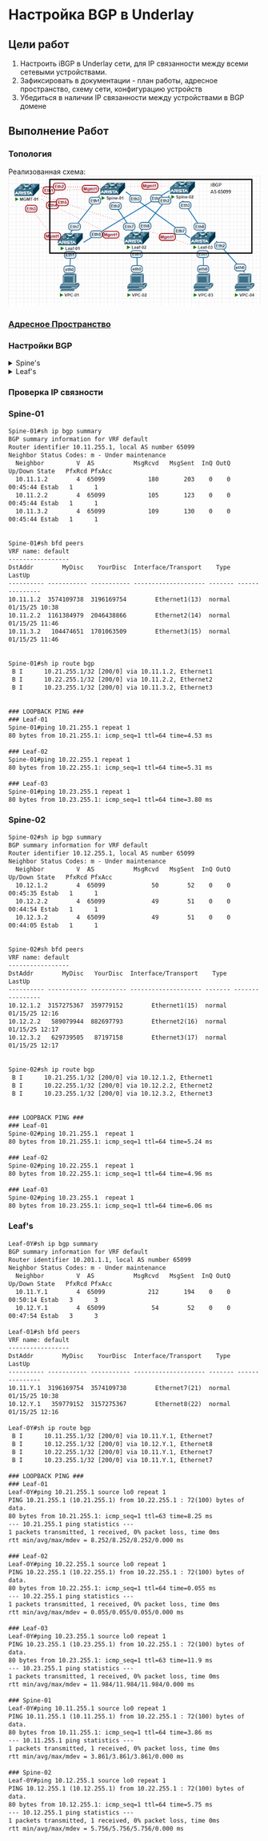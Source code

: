 # Настройка BGP в Underlay

## Цели работ

1. Настроить iBGP в Underlay сети, для IP связанности между всеми сетевыми устройствами.
2. Зафиксировать в документации - план работы, адресное пространство, схему сети, конфигурацию устройств
3. Убедиться в наличии IP связанности между устройствами в BGP домене

## Выполнение Работ

### Топология

Реализованная схема:
![image](./MyScheme_BGP.png)

### [Адресное Пространство](/Lab01/README.md#%D0%B0%D0%B4%D1%80%D0%B5%D1%81%D0%BD%D0%BE%D0%B5-%D0%BF%D1%80%D0%BE%D1%81%D1%82%D1%80%D0%B0%D0%BD%D1%81%D1%82%D0%B2%D0%BE)

### Настройки BGP

<details>
<summary>Spine's</summary>
<br>
router bgp 65099<br>
   maximum-paths 4 ecmp 64<br>
   neighbor LEAF_GROUP peer group<br>
   neighbor LEAF_GROUP remote-as 65099<br>
   neighbor LEAF_GROUP next-hop-self<br>
   neighbor LEAF_GROUP bfd<br>
   neighbor LEAF_GROUP route-reflector-client<br>
   neighbor LEAF_GROUP route-map RM_BGP_IN in<br><br>
   neighbor LEAF_GROUP route-map RM_BGP_OUT out<br>
   neighbor 10.1X.1.2 peer group LEAF_GROUP<br>
   neighbor 10.1X.2.2 peer group LEAF_GROUP<br>
   neighbor 10.1X.3.2 peer group LEAF_GROUP<br>
   network 10.1X.255.1/32<br>
<br>
Где X номер Spine коммутатора в схеме <br>
</details>

<details>
<summary>Leaf's</summary>
<br>
router bgp 65099 <br>
   maximum-paths 4 ecmp 64 <br>
   neighbor SPINE_GROUP peer group <br>
   neighbor SPINE_GROUP remote-as 65099 <br>
   neighbor SPINE_GROUP bfd <br>
   neighbor SPINE_GROUP route-map RM_BGP_IN in <br>
   neighbor SPINE_GROUP route-map RM_BGP_OUT out <br>
   neighbor 10.1X.1.1 peer group SPINE_GROUP <br>
   neighbor 10.1X.1.1 peer group SPINE_GROUP <br>
   network 10.2Y.255.1/32 <br>
<br>
Где X номер Spine коммутатора в схеме <br>
Где Y номер Leaf коммутатора в схеме <br>
</details>

### Проверка IP связности

### Spine-01

``` Spine-01
Spine-01#sh ip bgp summary
BGP summary information for VRF default
Router identifier 10.11.255.1, local AS number 65099
Neighbor Status Codes: m - Under maintenance
  Neighbor         V  AS           MsgRcvd   MsgSent  InQ OutQ  Up/Down State   PfxRcd PfxAcc
  10.11.1.2        4  65099            180       203    0    0 00:45:44 Estab   1      1
  10.11.2.2        4  65099            105       123    0    0 00:45:44 Estab   1      1
  10.11.3.2        4  65099            109       130    0    0 00:45:44 Estab   1      1


Spine-01#sh bfd peers
VRF name: default
-----------------
DstAddr        MyDisc    YourDisc  Interface/Transport    Type          LastUp
---------- ----------- ----------- -------------------- ------- ---------------
10.11.1.2  3574109738  3196169754        Ethernet1(13)  normal  01/15/25 10:38
10.11.2.2  1161384979  2046438866        Ethernet2(14)  normal  01/15/25 11:46
10.11.3.2   104474651  1701063509        Ethernet3(15)  normal  01/15/25 11:46


Spine-01#sh ip route bgp
 B I      10.21.255.1/32 [200/0] via 10.11.1.2, Ethernet1
 B I      10.22.255.1/32 [200/0] via 10.11.2.2, Ethernet2
 B I      10.23.255.1/32 [200/0] via 10.11.3.2, Ethernet3


### LOOPBACK PING ###
### Leaf-01
Spine-01#ping 10.21.255.1 repeat 1 
80 bytes from 10.21.255.1: icmp_seq=1 ttl=64 time=4.53 ms

### Leaf-02
Spine-01#ping 10.22.255.1 repeat 1 
80 bytes from 10.22.255.1: icmp_seq=1 ttl=64 time=5.31 ms

### Leaf-03
Spine-01#ping 10.23.255.1 repeat 1 
80 bytes from 10.23.255.1: icmp_seq=1 ttl=64 time=3.80 ms
```

### Spine-02

``` Spine-02
Spine-02#sh ip bgp summary
BGP summary information for VRF default
Router identifier 10.12.255.1, local AS number 65099
Neighbor Status Codes: m - Under maintenance
  Neighbor         V  AS           MsgRcvd   MsgSent  InQ OutQ  Up/Down State   PfxRcd PfxAcc
  10.12.1.2        4  65099             50        52    0    0 00:45:35 Estab   1      1
  10.12.2.2        4  65099             49        51    0    0 00:44:54 Estab   1      1
  10.12.3.2        4  65099             49        51    0    0 00:44:05 Estab   1      1


Spine-02#sh bfd peers
VRF name: default
-----------------
DstAddr        MyDisc   YourDisc  Interface/Transport    Type           LastUp
---------- ----------- ---------- -------------------- ------- ----------------
10.12.1.2  3157275367  359779152        Ethernet1(15)  normal   01/15/25 12:16
10.12.2.2   589079944  882697793        Ethernet2(16)  normal   01/15/25 12:17
10.12.3.2   629739505   87197158        Ethernet3(17)  normal   01/15/25 12:17


Spine-02#sh ip route bgp
 B I      10.21.255.1/32 [200/0] via 10.12.1.2, Ethernet1
 B I      10.22.255.1/32 [200/0] via 10.12.2.2, Ethernet2
 B I      10.23.255.1/32 [200/0] via 10.12.3.2, Ethernet3


### LOOPBACK PING ###
### Leaf-01
Spine-02#ping 10.21.255.1  repeat 1 
80 bytes from 10.21.255.1: icmp_seq=1 ttl=64 time=5.24 ms

### Leaf-02
Spine-02#ping 10.22.255.1  repeat 1 
80 bytes from 10.22.255.1: icmp_seq=1 ttl=64 time=4.96 ms
 
### Leaf-03
Spine-02#ping 10.23.255.1  repeat 1 
80 bytes from 10.23.255.1: icmp_seq=1 ttl=64 time=6.06 ms
```

### Leaf's

```Leaf's
Leaf-0Y#sh ip bgp summary
BGP summary information for VRF default
Router identifier 10.201.1.1, local AS number 65099
Neighbor Status Codes: m - Under maintenance
  Neighbor         V  AS           MsgRcvd   MsgSent  InQ OutQ  Up/Down State   PfxRcd PfxAcc
  10.11.Y.1        4  65099            212       194    0    0 00:50:14 Estab   3      3
  10.12.Y.1        4  65099             54        52    0    0 00:47:54 Estab   3      3
  
Leaf-01#sh bfd peers
VRF name: default
-----------------
DstAddr        MyDisc    YourDisc  Interface/Transport    Type          LastUp
---------- ----------- ----------- -------------------- ------- ---------------
10.11.Y.1  3196169754  3574109738        Ethernet7(21)  normal  01/15/25 10:38
10.12.Y.1   359779152  3157275367        Ethernet8(22)  normal  01/15/25 12:16

Leaf-0Y#sh ip route bgp
 B I      10.11.255.1/32 [200/0] via 10.11.Y.1, Ethernet7
 B I      10.12.255.1/32 [200/0] via 10.12.Y.1, Ethernet8
 B I      10.22.255.1/32 [200/0] via 10.11.Y.1, Ethernet7
 B I      10.23.255.1/32 [200/0] via 10.11.Y.1, Ethernet7

### LOOPBACK PING ###
### Leaf-01
Leaf-0Y#ping 10.21.255.1 source lo0 repeat 1
PING 10.21.255.1 (10.21.255.1) from 10.22.255.1 : 72(100) bytes of data.
80 bytes from 10.21.255.1: icmp_seq=1 ttl=63 time=8.25 ms
--- 10.21.255.1 ping statistics ---
1 packets transmitted, 1 received, 0% packet loss, time 0ms
rtt min/avg/max/mdev = 8.252/8.252/8.252/0.000 ms

### Leaf-02
Leaf-0Y#ping 10.22.255.1 source lo0 repeat 1
PING 10.22.255.1 (10.22.255.1) from 10.22.255.1 : 72(100) bytes of data.
80 bytes from 10.22.255.1: icmp_seq=1 ttl=64 time=0.055 ms
--- 10.22.255.1 ping statistics ---
1 packets transmitted, 1 received, 0% packet loss, time 0ms
rtt min/avg/max/mdev = 0.055/0.055/0.055/0.000 ms

### Leaf-03
Leaf-0Y#ping 10.23.255.1 source lo0 repeat 1
PING 10.23.255.1 (10.23.255.1) from 10.22.255.1 : 72(100) bytes of data.
80 bytes from 10.23.255.1: icmp_seq=1 ttl=63 time=11.9 ms
--- 10.23.255.1 ping statistics ---
1 packets transmitted, 1 received, 0% packet loss, time 0ms
rtt min/avg/max/mdev = 11.984/11.984/11.984/0.000 ms

### Spine-01
Leaf-0Y#ping 10.11.255.1 source lo0 repeat 1
PING 10.11.255.1 (10.11.255.1) from 10.22.255.1 : 72(100) bytes of data.
80 bytes from 10.11.255.1: icmp_seq=1 ttl=64 time=3.86 ms
--- 10.11.255.1 ping statistics ---
1 packets transmitted, 1 received, 0% packet loss, time 0ms
rtt min/avg/max/mdev = 3.861/3.861/3.861/0.000 ms

### Spine-02
Leaf-0Y#ping 10.12.255.1 source lo0 repeat 1
PING 10.12.255.1 (10.12.255.1) from 10.22.255.1 : 72(100) bytes of data.
80 bytes from 10.12.255.1: icmp_seq=1 ttl=64 time=5.75 ms
--- 10.12.255.1 ping statistics ---
1 packets transmitted, 1 received, 0% packet loss, time 0ms
rtt min/avg/max/mdev = 5.756/5.756/5.756/0.000 ms
```
